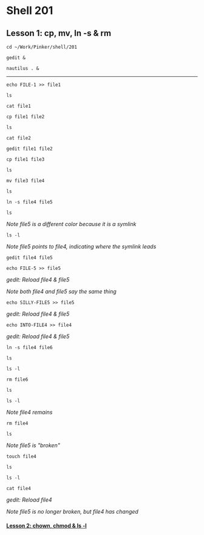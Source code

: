 # Shell 201
## Lesson 1: cp, mv, ln -s & rm

`cd ~/Work/Pinker/shell/201`

`gedit &`

`nautilus . &`
___

`echo FILE-1 >> file1`

`ls`

`cat file1`

`cp file1 file2`

`ls`

`cat file2`

`gedit file1 file2`

`cp file1 file3`

`ls`

`mv file3 file4`

`ls`

`ln -s file4 file5`

`ls`

*Note file5 is a different color because it is a symlink*

`ls -l`

*Note file5 points to file4, indicating where the symlink leads*

`gedit file4 file5`

`echo FILE-5 >> file5`

*gedit: Reload file4 & file5*

*Note both file4 and file5 say the same thing*

`echo SILLY-FILE5 >> file5`

*gedit: Reload file4 & file5*

`echo INTO-FILE4 >> file4`

*gedit: Reload file4 & file5*

`ln -s file4 file6`

`ls`

`ls -l`

`rm file6`

`ls`

`ls -l`

*Note file4 remains*

`rm file4`

`ls`

*Note file5 is "broken"*

`touch file4`

`ls`

`ls -l`

`cat file4`

*gedit: Reload file4*

*Note file5 is no longer broken, but file4 has changed*

#### [Lesson 2: chown, chmod & ls -l](https://github.com/inkVerb/pinker/blob/master/101-shell/Lesson-02.md)
